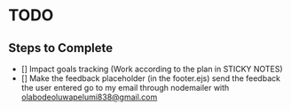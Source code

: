 # TODO

## Steps to Complete
- [] Impact goals tracking (Work according to the plan in STICKY NOTES)
- [] Make the feedback placeholder (in the footer.ejs) send the feedback the user entered go to my email through nodemailer with olabodeoluwapelumi838@gmail.com
